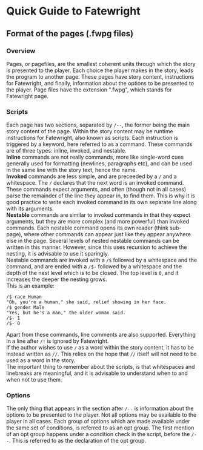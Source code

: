 ﻿# Quick Guide to Fatewright
## Format of the pages (.fwpg files)
### Overview
Pages, or pagefiles, are the smallest coherent units through which the story is presented to the player. Each choice the player makes in the story, leads the program to another page. These pages have story content, instructions for Fatewright, and finally, information about the options to be presented to the player. Page files have the extension ".fwpg", which stands for Fatewright page.
### Scripts
Each page has two sections, separated by `/--`, the former being the main story content of the page. Within the story content may be runtime instructions for Fatewright, also known as scripts. Each instruction is triggered by a keyword, here referred to as a command. These commands are of three types: inline, invoked, and nestable. \
**Inline** commands are not really commands, more like single-word cues generally used for formatting (newlines, paragraphs etc), and can be used in the same line with the story text, hence the name. \
**Invoked** commands are less simple, and are preceeded by a `/` and a whitespace. The `/` declares that the next word is an invoked command. These commands expect arguments, and often (though not in all cases) parse the remainder of the line they appear in, to find them. This is why it is good practice to write each invoked command in its own separate line along with its arguments. \
**Nestable** commands are similar to invoked commands in that they expect arguments, but they are more complex (and more powerful) than invoked commands. Each nestable command opens its own reader (think sub-page), where other commands can appear just like they appear anywhere else in the page. Several levels of nested nestable commands can be written in this manner. However, since this uses recursion to achieve the nesting, it is advisable to use it sparingly. \
Nestable commands are invoked with a `/$` followed by a whitespace and the command, and are ended with a `/$-` followed by a whitespace and the depth of the nest level which is to be closed. The top level is `0`, and it increases the deeper the nesting grows. \
This is an example:
```
/$ race Human
"Oh, you're a human," she said, relief showing in her face.
/$ gender Male
"Yes, but he's a man," the older woman said.
/$- 1
/$- 0
```
Apart from these commands, line comments are also supported. Everything in a line after `/!` is ignored by Fatewright. \
If the author wishes to use `/` as a word within the story content, it has to be instead written as `//`. This relies on the hope that `//` itself will not need to be used as a word in the story. \
The important thing to remember about the scripts, is that whitespaces and linebreaks are meaningful, and it is advisable to understand when to and when not to use them.
### Options
The only thing that appears in the section after `/--` is information about the options to be presented to the player. Not all options may be available to the player in all cases. Each group of options which are made available under the same set of conditions, is referred to as an opt group. The first mention of an opt group happens under a condition check in the script, before the `/--`. This is referred to as the declaration of the opt group.
